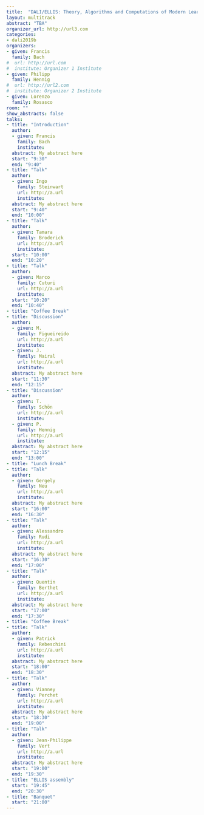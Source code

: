 ```yaml
---
title:  "DALI/ELLIS: Theory, Algorithms and Computations of Modern Learning Systems"
layout: multitrack
abstract: "TBA"
organizer_url: http://url3.com
categories:
- dali2019b
organizers:
- given: Francis
  family: Bach
#  url: http://url.com
#  institute: Organizer 1 Institute
- given: Philipp
  family: Hennig
#  url: http://url2.com
#  institute: Organizer 2 Institute
- given: Lorenzo
  family: Rosasco
room: ""
show_abstracts: false
talks:
- title: "Introduction"
  author:
  - given: Francis
    family: Bach
    institute:
  abstract: My abstract here
  start: "9:30"
  end: "9:40"
- title: "Talk"
  author:
  - given: Ingo
    family: Steinwart
    url: http://a.url
    institute:
  abstract: My abstract here
  start: "9:40"
  end: "10:00"
- title: "Talk"
  author:
  - given: Tamara
    family: Broderick
    url: http://a.url
    institute:
  start: "10:00"
  end: "10:20"
- title: "Talk"
  author:
  - given: Marco
    family: Cuturi
    url: http://a.url
    institute:
  start: "10:20"
  end: "10:40"
- title: "Coffee Break"
- title: "Discussion"
  author:
  - given: M.
    family: Figueireido
    url: http://a.url
    institute:
  - given: J.
    family: Mairal
    url: http://a.url
    institute:
  abstract: My abstract here
  start: "11:30"
  end: "12:15"
- title: "Discussion"
  author:
  - given: T.
    family: Schön
    url: http://a.url
    institute:
  - given: P.
    family: Hennig
    url: http://a.url
    institute:
  abstract: My abstract here
  start: "12:15"
  end: "13:00"
- title: "Lunch Break"
- title: "Talk"
  author:
  - given: Gergely
    family: Neu
    url: http://a.url
    institute:
  abstract: My abstract here
  start: "16:00"
  end: "16:30"
- title: "Talk"
  author:
  - given: Alessandro
    family: Rudi
    url: http://a.url
    institute:
  abstract: My abstract here
  start: "16:30"
  end: "17:00"
- title: "Talk"
  author:
  - given: Quentin
    family: Berthet
    url: http://a.url
    institute:
  abstract: My abstract here
  start: "17:00"
  end: "17:30"
- title: "Coffee Break"
- title: "Talk"
  author:
  - given: Patrick
    family: Rebeschini
    url: http://a.url
    institute:
  abstract: My abstract here
  start: "18:00"
  end: "18:30"
- title: "Talk"
  author:
  - given: Vianney
    family: Perchet
    url: http://a.url
    institute:
  abstract: My abstract here
  start: "18:30"
  end: "19:00"
- title: "Talk"
  author:
  - given: Jean-Philippe
    family: Vert
    url: http://a.url
    institute:
  abstract: My abstract here
  start: "19:00"
  end: "19:30"
- title: "ELLIS assembly"
  start: "19:45"
  end: "20:30"
- title: "Banquet"
  start: "21:00"
---
```


